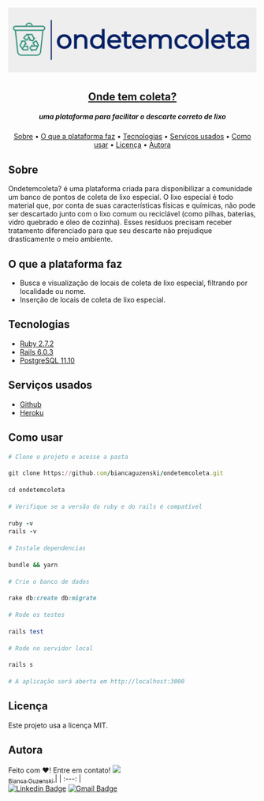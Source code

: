 <h1 align="center">
  <img alt="ondetemcoleta" title="#ondetemcoleta" src="app/assets/images/1.svg" />
</h1>
<h2 align="center"><a href="https://ondetemcoleta.herokuapp.com/"> Onde tem coleta? </a></h2>
<h5 align="center">uma plataforma para facilitar o descarte correto de lixo</h5>

<p align="center">
 <a href="#sobre">Sobre</a> •
 <a href="#o-que-a-plataforma-faz">O que a plataforma faz</a> • 
 <a href="#tecnologias">Tecnologias</a> • 
 <a href="#serviços-usados">Serviços usados</a> • 
 <a href="#como-usar">Como usar</a> • 
 <a href="#licença">Licença</a> • 
 <a href="#autora">Autora</a>
</p>

## Sobre

Ondetemcoleta? é uma plataforma criada para disponibilizar a comunidade um banco de pontos de coleta de lixo especial. O lixo especial é todo material que, por conta de suas características físicas e químicas, não pode ser descartado junto com o lixo comum ou reciclável (como pilhas, baterias, vidro quebrado e óleo de cozinha). Esses resíduos precisam receber tratamento diferenciado para que seu descarte não prejudique drasticamente o meio ambiente.

## O que a plataforma faz

- Busca e visualização de locais de coleta de lixo especial, filtrando por localidade ou nome.
- Inserção de locais de coleta de lixo especial.

## Tecnologias

* [Ruby 2.7.2](https://www.ruby-lang.org/)
* [Rails 6.0.3](https://rubyonrails.org/)
* [PostgreSQL 11.10](https://www.postgresql.org/)

## Serviços usados

* [Github](https://github.com/)
* [Heroku](https://heroku.com/)

## Como usar

```ruby
# Clone o projeto e acesse a pasta

git clone https://github.com/biancaguzenski/ondetemcoleta.git

cd ondetemcoleta

# Verifique se a versão do ruby e do rails é compatível

ruby -v
rails -v

# Instale dependencias

bundle && yarn

# Crie o banco de dados

rake db:create db:migrate

# Rode os testes

rails test

# Rode no servidor local

rails s

# A aplicação será aberta em http://localhost:3000
```


## Licença

Este projeto usa a licença MIT.

## Autora

Feito com :heart:! Entre em contato!
[<img src="https://avatars.githubusercontent.com/u/64049698?s=460&v=4" width=115 > <br> <sub> Bianca Guzenski </sub>](https://github.com/biancaguzenski) |
| :---: |  
[![Linkedin Badge](https://img.shields.io/badge/-Bianca-blue?style=flat-square&logo=Linkedin&logoColor=white&link=https://www.linkedin.com/in/biancaguzenski/)](https://www.linkedin.com/in/biancaguzenski/) 
[![Gmail Badge](https://img.shields.io/badge/-biancalway@gmail.com-c14438?style=flat-square&logo=Gmail&logoColor=white&link=mailto:biancalway@gmail.com)](mailto:biancalway@gmail.com)
